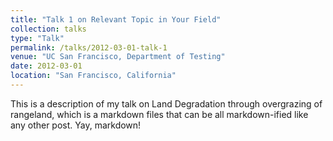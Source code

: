 ```yaml
---
title: "Talk 1 on Relevant Topic in Your Field"
collection: talks
type: "Talk"
permalink: /talks/2012-03-01-talk-1
venue: "UC San Francisco, Department of Testing"
date: 2012-03-01
location: "San Francisco, California"
---
```


This is a description of my talk on Land Degradation through overgrazing of rangeland, which is a markdown files that can be all markdown-ified like any other post. Yay, markdown!

